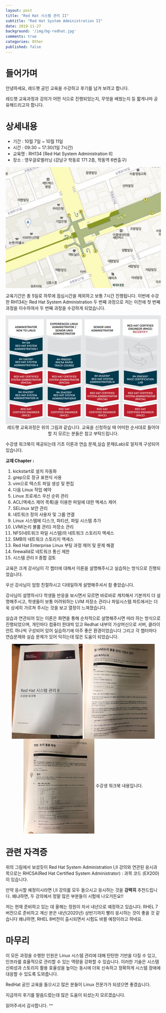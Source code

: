 ```yaml
---
layout: post
title: "Red Hat 시스템 관리 II"
subtitle: "Red Hat System Administration II"
date: 2019-11-27
background: '/img/bg-redhat.jpg'
comments: true
categories: Other
published: false
---
```

<h1 class="section-heading2" >들어가며</h1>

안녕하세요, 레드햇 공인 교육을 수강하고 후기를 남겨 보려고 합니다.

레드햇 교육과정과 강의가 어떤 식으로 진행되었는지, 무엇을 배웠는지 등 짧게나마 공유해드리고자 합니다.
 
 <h1 class="section-heading2" >상세내용</h1>

- 기간 : 10월 7일 ~ 10월 11일
- 시간 : 09:30 ~ 17:30(1일 7시간)
- 교육명 : RH134 [Red Hat System Administration II]
- 장소 : 영우글로벌러닝 (강남구 학동로 171 2층, 학동역 6번출구)
<div style="text-align: center;">
<img class="img-fluid" src="/img/posts/etc/youngwoo.jpg" align="center">
</div>

교육기간은 총 5일로 하루에 점심시간을 제외하고 보통 7시간 진행됩니다. 이번에 수강한 RH134는 Red Hat System Administration 두 번째 과정으로 저는 이전에 첫 번째 과정을 이수하여서 두 번째 과정을 수강하게 되었습니다.

<div style="text-align: center;">
<img class="img-fluid" src="/img/posts/etc/redhatclass.jpg" align="center">
<span class="caption text-muted">
레드햇 교육과정은 위의 그림과 같습니다. 교육을 신청하실 때 어떠한 순서대로 들어야할 지 모르는 분들은 참고 부탁드립니다.
</span>
</div>

수강생 워크북이 제공되는데 기초 이론과 연습 문제,실습 문제(Lab)로 알차게 구성되어 있습니다.

**교재 Chapter :**

1. kickstart로 설치 자동화
1. grep으로 정규 표현식 사용
1. vim으로 텍스트 파일 생성 및 편집
1. 다음 Linux 작업 예약
1. Linux 프로세스 우선 순위 관리
1. ACL(액세스 제어 목록)을 이용한 파일에 대한 엑세스 제어
1. SELinux 보안 관리
1. 네트워크 정의 사용자 및 그룹 연결
1. Linux 시스템에 디스크, 파티션, 파일 시스템 추가
1. LVM(논리 볼륨 관리) 저장소 관리
1. NFS(네트워크 파일 시스템)의 네트워크 스토리지 액세스
1. SMB의 네트워크 스토리지 액세스
1. Red Hat Enterprise Linux 부팅 과정 제어 및 문제 해결
1. firewalld로 네트워크 통신 제한
1. 시스템 관리 II 종합 검토

교육은 크게 강사님이 각 챕터에 대해서 이론을 설명해주시고 실습하는 방식으로 진행되었습니다.

우선 강사님이 엄청 친절하시고 디테일하게 설명해주셔서 참 좋았습니다. 

강사님이 설명하시다 학생들 반응을 보시면서 모르면 바로바로 캐치해서 기본까지 더 설명해주시고, 학생들이 보통 어려워하는 LVM 저장소 관리나 파일시스템 파트에서는 더욱 상세히 가르쳐 주시는 것을 보고 열정이 느껴졌습니다. 

실습과 연관되어 있는 이론은 화면을 통해 순차적으로 설명해주시면 따라 하는 방식으로 진행되었으며, 개인마다 컴퓨터 한대씩 있고 Redhat 내부의 가상머신으로 서버, 클라이언트 하나씩 구성되어 있어 실습하기에 아주 좋은 환경이었습니다 그리고 각 챕터마다 연습문제와 실습 문제가 있어 익히는데 많은 도움이 되었습니다.

<div style="text-align: center;">
<img class="img-fluid" src="/img/posts/etc/redhat1.jpg" align="center">
<img class="img-fluid" src="/img/posts/etc/redhat2.jpg" align="center">
<img class="img-fluid" src="/img/posts/etc/redhat3.jpg" align="center">
<span class="caption text-muted">
수강생 워크북 내용입니다.
</span>
</div>

<h1 class="section-heading2" >관련 자격증</h1>

위의 그림에서 보셨듯이 Red Hat System Administration I,II 강의와 연관된 응시과목으로는 RHCSA(Red Hat Certified System Administrator) : 과목 코드 (EX200)이 있습니다. 

만약 응시할 예정이시라면 I,II 강의를 모두 들으시고 응시하는 것을 **강력히** 추천드립니다. 왜냐하면, 두 강의에서 정말 많은 부분들이 시험에 나오거든요!!

저는 현재 준비하고 있는 데 올해는 정원이 차서 내년으로 예정하고 있습니다. RHEL 7버전으로 준비하고 계신 분은 내년(2020년) 상반기까지 빨리 응시하는 것이 좋을 것 같습니다 왜냐하면,
RHEL 8버전이 출시되면서 시험도 바뀔 예정이라고 하네요.

<h1 class="section-heading2" >마무리</h1>

이 모든 과정을 수행한 인원은 Linux 시스템 관리에 대해 탄탄한 기반을 다질 수 있고, 인프라를 효율적으로 관리할 수 있는 역량을 강화할 수 있습니다. 이러한 기술은 시스템 신뢰성과 스토리지 활용 효율성을 높이는 동시에 더욱 신속하고 정확하게 시스템 장애에 대응할 수 있도록 도와줍니다.

RedHat 공인 교육을 들으시고 많은 분들이 Linux 전문가가 되셨으면 좋겠습니다.

지금까지 후기를 말씀드렸는데 많은 도움이 되셨는지 모르겠습니다. 

읽어주셔서 감사합니다. ^^








